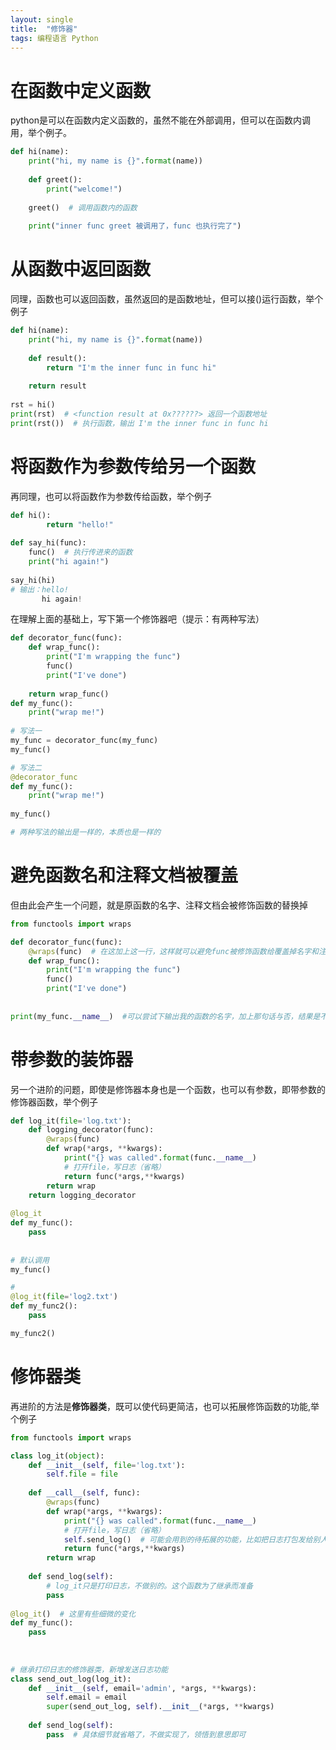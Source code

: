 ```yaml
---
layout: single
title:  "修饰器"
tags: 编程语言 Python
---
```




# 在函数中定义函数

python是可以在函数内定义函数的，虽然不能在外部调用，但可以在函数内调用，举个例子。

```python
def hi(name):
    print("hi, my name is {}".format(name))
    
    def greet():
        print("welcome!")
        
    greet()  # 调用函数内的函数
    
    print("inner func greet 被调用了，func 也执行完了")
```


# 从函数中返回函数
同理，函数也可以返回函数，虽然返回的是函数地址，但可以接()运行函数，举个例子
```python
def hi(name):
    print("hi, my name is {}".format(name))
    
    def result():
        return "I'm the inner func in func hi"
        
    return result
    
rst = hi()
print(rst)  # <function result at 0x??????> 返回一个函数地址
print(rst())  # 执行函数，输出 I'm the inner func in func hi
```

# 将函数作为参数传给另一个函数
再同理，也可以将函数作为参数传给函数，举个例子
```python
def hi():
        return "hello!"
        
def say_hi(func):
    func()  # 执行传进来的函数
    print("hi again!")
    
say_hi(hi)
# 输出：hello!
       hi again!
```


在理解上面的基础上，写下第一个修饰器吧（提示：有两种写法）
```python
def decorator_func(func):
    def wrap_func():
        print("I'm wrapping the func")
        func()
        print("I've done")
        
    return wrap_func()
def my_func():
    print("wrap me!")
    
# 写法一
my_func = decorator_func(my_func)
my_func()

# 写法二
@decorator_func
def my_func():
    print("wrap me!")
    
my_func()

# 两种写法的输出是一样的，本质也是一样的
```


# 避免函数名和注释文档被覆盖
但由此会产生一个问题，就是原函数的名字、注释文档会被修饰函数的替换掉
```python
from functools import wraps

def decorator_func(func):
    @wraps(func)  # 在这加上这一行，这样就可以避免func被修饰函数给覆盖掉名字和注释文档
    def wrap_func():
        print("I'm wrapping the func")
        func()
        print("I've done")
        
        
print(my_func.__name__)  #可以尝试下输出我的函数的名字，加上那句话与否，结果是不一样的
```


# 带参数的装饰器
另一个进阶的问题，即使是修饰器本身也是一个函数，也可以有参数，即带参数的修饰器函数，举个例子

```python
def log_it(file='log.txt'):
    def logging_decorator(func):
        @wraps(func)
        def wrap(*args, **kwargs):
            print("{} was called".format(func.__name__)
            # 打开file，写日志（省略）
            return func(*args,**kwargs)
        return wrap
    return logging_decorator
    
@log_it
def my_func():
    pass
    
    
# 默认调用
my_func()

#
@log_it(file='log2.txt')
def my_func2():
    pass

my_func2()
```

# 修饰器类
再进阶的方法是**修饰器类**，既可以使代码更简洁，也可以拓展修饰函数的功能,举个例子
```python
from functools import wraps

class log_it(object):
    def __init__(self, file='log.txt'):
        self.file = file
    
    def __call__(self, func):
        @wraps(func)
        def wrap(*args, **kwargs):
            print("{} was called".format(func.__name__)
            # 打开file，写日志（省略）
            self.send_log()  # 可能会用到的待拓展的功能，比如把日志打包发给别人
            return func(*args,**kwargs)
        return wrap
        
    def send_log(self):
        # log_it只是打印日志，不做别的。这个函数为了继承而准备
        pass
        
@log_it()  # 这里有些细微的变化
def my_func():
    pass
    
    
    
# 继承打印日志的修饰器类，新增发送日志功能
class send_out_log(log_it):
    def __init__(self, email='admin', *args, **kwargs):
        self.email = email
        super(send_out_log, self).__init__(*args, **kwargs)
        
    def send_log(self):
        pass  # 具体细节就省略了，不做实现了，领悟到意思即可
```